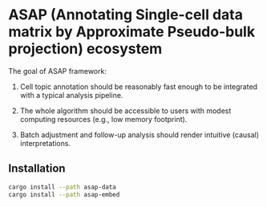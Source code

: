# ASAP (Annotating Single-cell data matrix by Approximate Pseudo-bulk projection) ecosystem

The goal of ASAP framework:

1. Cell topic annotation should be reasonably fast enough to be integrated with a typical analysis pipeline.

2. The whole algorithm should be accessible to users with modest computing resources (e.g., low memory footprint).

3. Batch adjustment and follow-up analysis should render intuitive (causal) interpretations.


## Installation

```sh
cargo install --path asap-data
cargo install --path asap-embed
```


